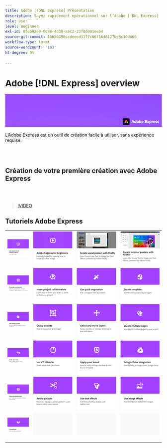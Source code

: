 ```yaml
---
title: Adobe [!DNL Express] Présentation
description: Soyez rapidement opérationnel sur l’Adobe [!DNL Express]
role: User
level: Beginner
exl-id: 0feb9a09-008e-4d38-a5c2-23f8d001eeb4
source-git-commit: 15656390ccdeeed3177c66f1648127be8c16d466
workflow-type: tm+mt
source-wordcount: '103'
ht-degree: 0%

---
```


# Adobe [!DNL Express] overview

![Express Hero Image](../assets/Express.png)

L’Adobe Express est un outil de création facile à utiliser, sans expérience requise.

<br> 

## Création de votre première création avec Adobe Express

<br> 

>[!VIDEO](https://video.tv.adobe.com/v/3420225?quality=12&learn=on&hidetitle=true)

## Tutoriels Adobe Express

<table style="table-layout:fixed">
<tr>
   <td>
      <a href="get-started.md">
         <img alt="Prise en main d’Adobe Express" src="assets/get-started.png" />
      </a>
  </td>
  <td>
      <a href="adobe-express-beginners.md">
         <img alt="Adobe Express pour débutants" src="assets/beginners.png" />
      </a>
  </td>
  <td>
      <a href="create-social-posters.md">
         <img alt="Création d&apos;affiches avec Firefly" src="assets/social-firefly.png" />
      </a>
  </td>
  <td>
      <a href="create-webinar-poster.md">
         <img alt="Création d&apos;affiches de webinaires avec Firefly" src="assets/webinar-poster.png" />
      </a>
  </td>
</tr>
<tr>
 <td>
      <a href="schedule.md">
         <img alt="Programmer les publications sociales" src="assets/schedule.png" />
      </a>
  </td>
   <td>
   <a href="collaborate.md">
      <img alt="Inviter des collaborateurs de projet" src="assets/collaborate.png" />
   </a>
  </td>
 <td>
      <a href="get-inspiration.md">
         <img alt="Trouvez l&apos;inspiration rapidement" src="assets/inspiration.png" />
      </a>
  </td>
  <td>
   <a href="create-templates.md">
      <img alt="Création de modèles" src="assets/templates.png" />
   </a>
  </td>
</tr>
<tr>
 <td>
      <a href="add-design-assets.md">
         <img alt="Ajout de ressources de création" src="assets/design-assets.png" />
      </a>
  </td>
 <td>
      <a href="group-objects.md">
         <img alt="Grouper des objets" src="assets/group-objects.png" />
      </a>
  </td>
  <td>
      <a href="layers.md">
         <img alt="Sélection et déplacement de calques" src="assets/layers.png" />
      </a>
  </td>
  <td>
      <a href="multiple-pages.md">
         <img alt="Création de plusieurs pages" src="assets/multiple-pages.png" />
      </a>
  </td>
</tr>
<tr>
   <td>
      <a href="undo-redo.md">
         <img alt="Annulation et rétablissement" src="assets/undo-redo.png" />
      </a>
   </td>
  <td>
      <a href="cc-libraries.md">
         <img alt="Utilisation des bibliothèques CC" src="assets/cc-libraries.png" />
      </a>
  </td>
 <td>
      <a href="brand.md">
         <img alt="Application de votre marque" src="assets/brand.png" />
      </a>
  </td>
  <td>
      <a href="google-drive.md">
         <img alt="Intégration de Google Drive" src="assets/google-drive.png" />
      </a>
  </td>
</tr>
<tr>
   <td>
      <a href="remove-background.md">
         <img alt="Supprimer un arrière-plan" src="assets/background.png" />
      </a>
  </td>
   <td>
      <a href="refine-cutout.md">
         <img alt="Amélioration d’un découpage" src="assets/cutouts.png" />
      </a>
  </td>
  <td>
      <a href="text-effects.md">
         <img alt="Utilisation d’effets de texte" src="assets/text-effects.png" />
      </a>
  </td>
  <td>
      <a href="image-effects.md">
         <img alt="Utilisation d’effets" src="assets/image-effects.png" />
      </a>
  </td>
</tr>
<tr>
  <td>
   <a href="create-curved-text.md">
      <img alt="Création de texte incurvé" src="assets/curved-text.png" />
   </a>
  </td>
  <td>
    <img alt="Espaceur" src="../assets/Gray_thumbnail.png" />
    <div>
    <br>
  </td>
  <td>
    <img alt="Espaceur" src="../assets/Gray_thumbnail.png" />
    <div>
    <br>
  </td>
  <td>
    <img alt="Espaceur" src="../assets/Gray_thumbnail.png" />
    <div>
    <br>
  </td>
</tr>
</table>
